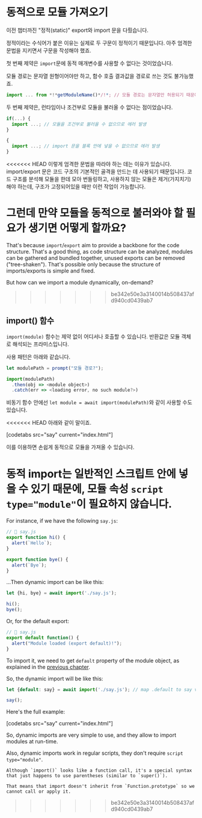 
# 동적으로 모듈 가져오기

이전 챕터까진 "정적(static)" export와 import 문을 다뤘습니다. 

정적이라는 수식어가 붙은 이유는 실제로 두 구문이 정적이기 때문입니다. 아주 엄격한 문법을 지키면서 구문을 작성해야 했죠.

첫 번째 제약은 `import`문에 동적 매개변수를 사용할 수 없다는 것이었습니다.

모듈 경로는 문자열 원형이어야만 하고, 함수 호출 결과값을 경로로 쓰는 것도 불가능했죠.

```js
import ... from *!*getModuleName()*/!*; // 모듈 경로는 문자열만 허용되기 때문에 에러가 발생합니다. 
```

두 번째 제약은, 런타임이나 조건부로 모듈을 불러올 수 없다는 점이었습니다.

```js
if(...) {
  import ...; // 모듈을 조건부로 불러올 수 없으므로 에러 발생
}

{
  import ...; // import 문을 블록 안에 넣을 수 없으므로 에러 발생
}
```

<<<<<<< HEAD
이렇게 엄격한 문법을 따라야 하는 데는 이유가 있습니다. import/export 문은 코드 구조의 기본적인 골격을 만드는 데 사용되기 때문입니다. 코드 구조를 분석해 모듈을 한데 모아 번들링하고, 사용하지 않는 모듈은 제거(가지치기)해야 하는데, 구조가 고정되어있을 때만 이런 작업이 가능합니다.

그런데 만약 모듈을 동적으로 불러와야 할 필요가 생기면 어떻게 할까요?
=======
That's because `import`/`export` aim to provide a backbone for the code structure. That's a good thing, as code structure can be analyzed, modules can be gathered and bundled together, unused exports can be removed ("tree-shaken"). That's possible only because the structure of imports/exports is simple and fixed.

But how can we import a module dynamically, on-demand?
>>>>>>> be342e50e3a3140014b508437afd940cd0439ab7

## import() 함수

`import(module)` 함수는 제약 없이 어디서나 호출할 수 있습니다. 반환값은 모듈 객체로 해석되는 프라미스입니다.

사용 패턴은 아래와 같습니다.

```js run
let modulePath = prompt("모듈 경로?");

import(modulePath)
  .then(obj => <module object>)
  .catch(err => <loading error, no such module?>)
```

비동기 함수 안에선 `let module = await import(modulePath)`와 같이 사용할 수도 있습니다.

<<<<<<< HEAD
아래와 같이 말이죠.

[codetabs src="say" current="index.html"]

이를 이용하면 손쉽게 동적으로 모듈을 가져올 수 있습니다.

동적 import는 일반적인 스크립트 안에 넣을 수 있기 때문에, 모듈 속성 `script type="module"`이 필요하지 않습니다.
=======
For instance, if we have the following `say.js`:

```js
// 📁 say.js
export function hi() {
  alert(`Hello`);
}

export function bye() {
  alert(`Bye`);
}
```

...Then dynamic import can be like this:

```js
let {hi, bye} = await import('./say.js');

hi();
bye();

```

Or, for the default export:

```js
// 📁 say.js
export default function() {
  alert("Module loaded (export default)!");
}
```

To import it, we need to get `default` property of the module object, as explained in the [previous chapter](info:import-export).

So, the dynamic import will be like this:

```js
let {default: say} = await import('./say.js'); // map .default to say variable

say();
```

Here's the full example:

[codetabs src="say" current="index.html"]

So, dynamic imports are very simple to use, and they allow to import modules at run-time.

Also, dynamic imports work in regular scripts, they don't require `script type="module"`.

```smart
Although `import()` looks like a function call, it's a special syntax that just happens to use parentheses (similar to `super()`).

That means that import doesn't inherit from `Function.prototype` so we cannot call or apply it.
```
>>>>>>> be342e50e3a3140014b508437afd940cd0439ab7
